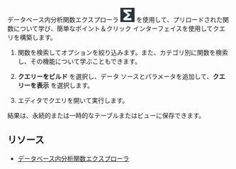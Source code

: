 データベース内分析関数エクスプローラ ![open\_indb\_explorer\_icon](Images/vxh1684731330989.svg) を使用して、プリロードされた関数について学び、簡単なポイント＆クリック インターフェイスを使用してクエリを構築します。

1.  関数を検索してオプションを絞り込みます。また、カテゴリ別に関数を検索し、その機能について学ぶこともできます。

2.  **クエリーをビルド** を選択し、データ ソースとパラメータを追加して、**クエリーを表示** を選択します。

3.  エディタでクエリを開いて実行します。

結果は、永続的または一時的なテーブルまたはビューに保存できます。

リソース
--------

-   [データベース内分析関数エクスプローラ](https://docs.teradata.com/access/sources/dita/topic?dita:topicPath=vot1684158652679.dita)
